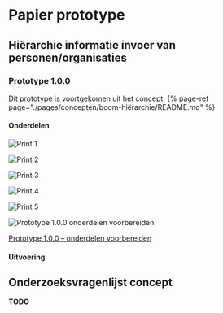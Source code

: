 # Papier prototype


## Hiërarchie informatie invoer van personen/organisaties


### Prototype 1.0.0
Dit prototype is voortgekomen uit het concept:
{% page-ref page="./pages/concepten/boom-hiërarchie/README.md" %}



#### Onderdelen

![Print 1](content/1.0.0/print1.png)

![Print 2](content/1.0.0/print2.png)

![Print 3](content/1.0.0/print3.png)

![Print 4](content/1.0.0/print4.png)

![Print 5](content/1.0.0/print5.png)

![Prototype 1.0.0 onderdelen voorbereiden](content/1.0.0/prototype-1.0.0-components.jpg)

[Prototype 1.0.0 – onderdelen voorbereiden](content/1.0.0/prototype-1.0.0-components.jpg)

#### Uitvoering


## Onderzoeksvragenlijst concept 

**TODO**
